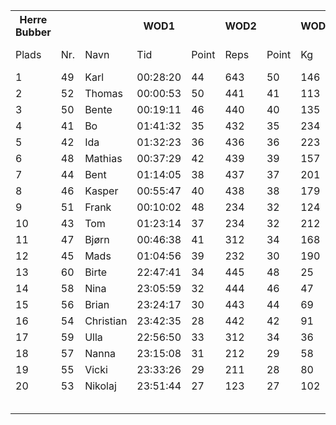 <style type="text/css">
</style><table class="tableizer-table">
<tr class="tableizer-firstrow"><th>Herre Bubber</th><th>&nbsp;</th><th>&nbsp;</th><th>WOD1</th><th>&nbsp;</th><th>WOD2</th><th>&nbsp;</th><th>WOD3</th><th>&nbsp;</th><th>&nbsp;</th></tr>
 <tr><td>Plads</td><td>Nr.</td><td>Navn</td><td>Tid</td><td>Point</td><td>Reps</td><td>Point</td><td>Kg</td><td>Point</td><td>Total point</td></tr>
 <tr><td>1</td><td>49</td><td>Karl</td><td>00:28:20</td><td>44</td><td>643</td><td>50</td><td>146</td><td>38</td><td>132</td></tr>
 <tr><td>2</td><td>52</td><td>Thomas</td><td>00:00:53</td><td>50</td><td>441</td><td>41</td><td>113</td><td>35</td><td>126</td></tr>
 <tr><td>3</td><td>50</td><td>Bente</td><td>00:19:11</td><td>46</td><td>440</td><td>40</td><td>135</td><td>37</td><td>123</td></tr>
 <tr><td>4</td><td>41</td><td>Bo</td><td>01:41:32</td><td>35</td><td>432</td><td>35</td><td>234</td><td>50</td><td>120</td></tr>
 <tr><td>5</td><td>42</td><td>Ida</td><td>01:32:23</td><td>36</td><td>436</td><td>36</td><td>223</td><td>48</td><td>120</td></tr>
 <tr><td>6</td><td>48</td><td>Mathias</td><td>00:37:29</td><td>42</td><td>439</td><td>39</td><td>157</td><td>39</td><td>120</td></tr>
 <tr><td>7</td><td>44</td><td>Bent</td><td>01:14:05</td><td>38</td><td>437</td><td>37</td><td>201</td><td>44</td><td>119</td></tr>
 <tr><td>8</td><td>46</td><td>Kasper</td><td>00:55:47</td><td>40</td><td>438</td><td>38</td><td>179</td><td>41</td><td>119</td></tr>
 <tr><td>9</td><td>51</td><td>Frank</td><td>00:10:02</td><td>48</td><td>234</td><td>32</td><td>124</td><td>36</td><td>116</td></tr>
 <tr><td>10</td><td>43</td><td>Tom</td><td>01:23:14</td><td>37</td><td>234</td><td>32</td><td>212</td><td>46</td><td>115</td></tr>
 <tr><td>11</td><td>47</td><td>Bjørn</td><td>00:46:38</td><td>41</td><td>312</td><td>34</td><td>168</td><td>40</td><td>115</td></tr>
 <tr><td>12</td><td>45</td><td>Mads</td><td>01:04:56</td><td>39</td><td>232</td><td>30</td><td>190</td><td>42</td><td>111</td></tr>
 <tr><td>13</td><td>60</td><td>Birte</td><td>22:47:41</td><td>34</td><td>445</td><td>48</td><td>25</td><td>27</td><td>109</td></tr>
 <tr><td>14</td><td>58</td><td>Nina</td><td>23:05:59</td><td>32</td><td>444</td><td>46</td><td>47</td><td>29</td><td>107</td></tr>
 <tr><td>15</td><td>56</td><td>Brian</td><td>23:24:17</td><td>30</td><td>443</td><td>44</td><td>69</td><td>31</td><td>105</td></tr>
 <tr><td>16</td><td>54</td><td>Christian</td><td>23:42:35</td><td>28</td><td>442</td><td>42</td><td>91</td><td>33</td><td>103</td></tr>
 <tr><td>17</td><td>59</td><td>Ulla</td><td>22:56:50</td><td>33</td><td>312</td><td>34</td><td>36</td><td>28</td><td>95</td></tr>
 <tr><td>18</td><td>57</td><td>Nanna</td><td>23:15:08</td><td>31</td><td>212</td><td>29</td><td>58</td><td>30</td><td>90</td></tr>
 <tr><td>19</td><td>55</td><td>Vicki</td><td>23:33:26</td><td>29</td><td>211</td><td>28</td><td>80</td><td>32</td><td>89</td></tr>
 <tr><td>20</td><td>53</td><td>Nikolaj</td><td>23:51:44</td><td>27</td><td>123</td><td>27</td><td>102</td><td>34</td><td>88</td></tr>
 <tr><td> </td><td> </td><td> </td><td> </td><td> </td><td> </td><td> </td><td> </td><td> </td><td> </td></tr>
 <tr><td> </td><td> </td><td> </td><td> </td><td> </td><td> </td><td> </td><td> </td><td> </td><td> </td></tr>
 <tr><td> </td><td> </td><td> </td><td> </td><td> </td><td> </td><td> </td><td> </td><td> </td><td> </td></tr>
 <tr><td> </td><td> </td><td> </td><td> </td><td> </td><td> </td><td> </td><td> </td><td> </td><td> </td></tr>
 <tr><td> </td><td> </td><td> </td><td> </td><td> </td><td> </td><td> </td><td> </td><td> </td><td></td></tr>
</table>
